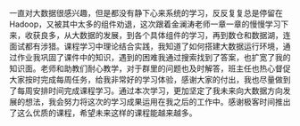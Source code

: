 一直对大数据很感兴趣，但是都没有静下心来系统的学习，反反复复总是停留在Hadoop，又被其中太多的组件劝退，这次跟着金澜涛老师一章一章的慢慢学习下来，收获良多，从大数据的发展，到各个具体组件的学习，再到数仓和数据湖，连面试都有涉猎。课程学习中理论结合实践，我知道了如何搭建大数据运行环境，通过作业我巩固了课件中的知识，遇到的困难我通过搜索找到了答案，也扩宽了我的知识面。老师和助教们耐心教学，对于群里的问题也及时解答，班主任也热心督促大家按时完成每周任务，给我非常好的学习体验，感谢大家的付出，我也尽量做到了每周安排时间完成课程学习。通过本次学习，更加坚定了我未来向大数据方向发展的想法，我会努力将这次的学习成果运用在我之后的工作中。感谢极客时间推出了这么优质的课程，希望未来这样的课程能越来越多。
